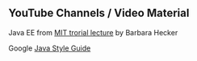 <h2>YouTube Channels / Video Material</h2>
<p> Java EE from <a href="https://www.youtube.com/watch?v=BdLlwWvxVXo&index=1&list=PL1572F6412F37FC90">MIT trorial lecture</a> by Barbara Hecker</p>
<p>Google <a href="https://google.github.io/styleguide/javaguide.html#s1-introduction">Java Style Guide</a></p>
